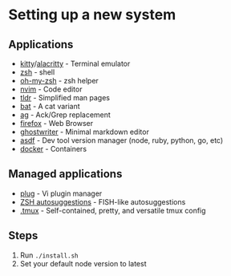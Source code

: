 # Setting up a new system

## Applications

- [kitty](https://sw.kovidgoyal.net/kitty)/[alacritty](https://github.com/alacritty/alacritty) - Terminal emulator
- [zsh](https://www.zsh.org/) - shell
- [oh-my-zsh](https://ohmyz.sh/) - zsh helper
- [nvim](https://neovim.io/) - Code editor
- [tldr](https://github.com/tldr-pages/tldr) - Simplified man pages
- [bat](https://github.com/sharkdp/bat) - A cat variant
- [ag](https://github.com/ggreer/the_silver_searcher) - Ack/Grep replacement
- [firefox](https://firefox.com/) - Web Browser
- [ghostwriter](https://wereturtle.github.io/ghostwriter/) - Minimal markdown editor
- [asdf](https://github.com/asdf-vm/asdf) - Dev tool version manager (node, ruby, python, go, etc)
- [docker](https://docs.docker.com/engine/install/ubuntu/) - Containers

## Managed applications

- [plug](https://github.com/junegunn/vim-plug) - Vi plugin manager
- [ZSH autosuggestions](https://github.com/zsh-users/zsh-autosuggestions/blob/master/INSTALL.md) - FISH-like autosuggestions
- [.tmux](https://github.com/gpakosz/.tmux) - Self-contained, pretty, and versatile tmux config

## Steps

1. Run `./install.sh`
2. Set your default node version to latest
